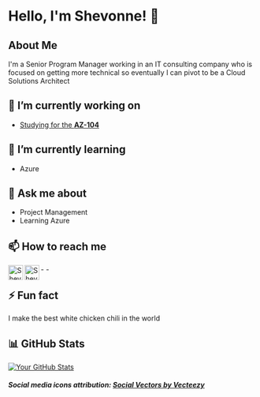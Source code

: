 
# Hello, I'm Shevonne! 👋

## About Me
I'm a Senior Program Manager working in an IT consulting company who is focused on getting more technical so eventually I can pivot to be a Cloud Solutions Architect

## 🔭 I’m currently working on
- <a href="https://github.com/shevonnepolastre/AZ-104-Studying">Studying for the <b>AZ-104</b></a>

## 🌱 I’m currently learning
- Azure

## 💬 Ask me about
- Project Management
- Learning Azure 

## 📫 How to reach me

-<a href="https://www.pinterest.com/shevonne/"><img align="left" alt="ShevonnePolastre | YouTube" width="30px" src="https://shevonnepolastre.com/wp-content/uploads/2024/04/pinterest_social-media-icon.png"/></a>
-<a href="https://www.linkedin.com/in/shevonnepolastre/"><img align="left" alt="ShevonnePolastre | YouTube" width="30px" src="https://shevonnepolastre.com/wp-content/uploads/2024/04/linkedin_social-media-icon.png"/></a>

## ⚡ Fun fact
I make the best white chicken chili in the world 

## 📊 GitHub Stats
[![Your GitHub Stats](https://github-readme-stats.vercel.app/api?username=shevonnepolastre&show_icons=true&theme=radical)](https://github.com/shevonnepolastre)


##### Social media icons attribution: <a href="https://www.vecteezy.com/free-vector/social">Social Vectors by Vecteezy</a>
